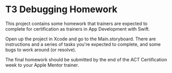 # T3 Debugging Homework
This project contains some homework that trainers are expected to complete for certification as trainers in App Development with Swift.

Open up the project in Xcode and go to the Main.storyboard. There are instructions and a series of tasks you're expected to complete, and some bugs to work around (or resolve).

The final homework should be submitted by the end of the ACT Certification week to your Apple Mentor trainer.

